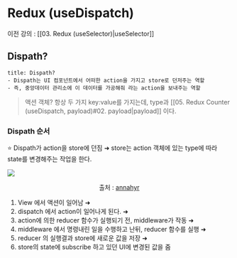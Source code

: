 # Redux  (useDispatch)

이전 강의 : [[03. Redux (useSelector)|useSelector]]

## Dispath?

```ad-note
title: Dispath?
- Dispath는 UI 컴포넌트에서 어떠한 action을 가지고 store로 던저주는 역할
- 즉, 중앙데이터 관리소에 이 데이터를 가공해줘 라는 action을 보내주는 역할
```

> 액션 객체? 항상 두 가지 key:value를 가지는데,  type과 [[05. Redux Counter (useDispatch, payload)#02. payload|payload]] 이다.

### Dispath 순서

⭐️ Dispath가 action을 store에 던짐 ➜ store는 action 객체에 있는 type에 따라 state를 변경해주는 작업을 한다.

![](https://i.imgur.com/7V1fkQp.gif)
<p style="text-align: center">출처 : <a href="https://velog.io/@annahyr/%EB%A6%AC%EB%8D%95%EC%8A%A4-%ED%9D%90%EB%A6%84-%EC%9D%B4%ED%95%B4%ED%95%98%EA%B8%B0">annahyr</a></p>

1. View 에서 액션이 일어남 ➜
2. dispatch 에서 action이 일어나게 된다. ➜
3. action에 의한 reducer 함수가 실행되기 전, middleware가 작동 ➜
4. middleware 에서 명령내린 일을 수행하고 난뒤, reducer 함수를 실행 ➜
5. reducer 의 실행결과 store에 새로운 값을 저장 ➜
6. store의 state에 subscribe 하고 있던 UI에 변경된 값을 줌
